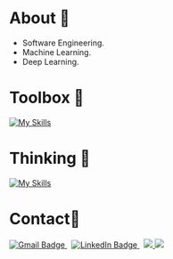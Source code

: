 # About 🪪
- Software Engineering.
- Machine Learning.
- Deep Learning.

# Toolbox 🧰
<!--- # Toolbox 🧰 -->
[![My Skills](https://skillicons.dev/icons?i=java,python,cpp,ts,cs,r,sklearn,tensorflow,pytorch,aws,azure,docker,kubernetes,terraform,react)](https://skillicons.dev)


# Thinking 🤔
<!--- # Thinking 🤔 -->
[![My Skills](https://skillicons.dev/icons?i=rust,golang,zig)](https://skillicons.dev)

# Contact📇
<div id="badges">
  <a href="mailto:kshatriya.prithvi.raj.27@gmail.com?">
    <img src="https://img.shields.io/badge/gmail-%23DD0031.svg?&style=for-the-badge&logo=gmail&logoColor=white" alt="Gmail Badge"/>
  </a>
  &nbsp;
  <a href="https://www.linkedin.com/in/prithvi-raj-k-3431a8162/">
    <img src="https://img.shields.io/badge/LinkedIn-blue?style=for-the-badge&logo=linkedin&logoColor=white" alt="LinkedIn Badge"/>
  </a>
  &nbsp;
  <a href="https://dcbadge.limes.pink/api/shield/1264564017951932456">
    <img src="https://img.shields.io/badge/Discord-%235865F2.svg?style=for-the-badge&logo=discord&logoColor=white" />
  </a>
  <a href="https://dcbadge.limes.pink/api/shield/1264564017951932456"> <img src="https://dcbadge.limes.pink/api/shield/1264564017951932456"/> </a>
</div>
